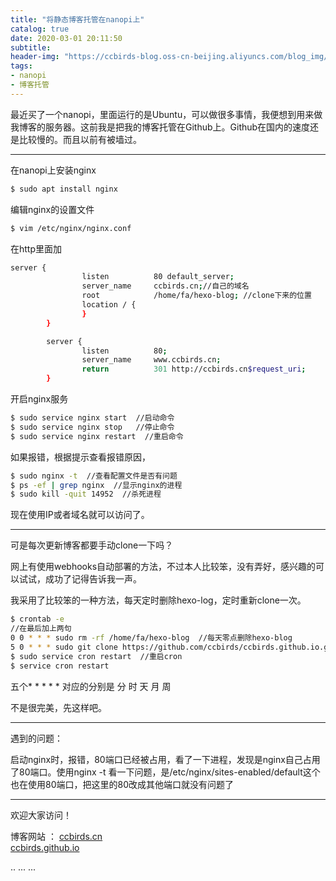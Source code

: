 ```yaml
---
title: "将静态博客托管在nanopi上"
catalog: true
date: 2020-03-01 20:11:50
subtitle: 
header-img: "https://ccbirds-blog.oss-cn-beijing.aliyuncs.com/blog_img/Demo.png"
tags:
- nanopi
- 博客托管
---
```


最近买了一个nanopi，里面运行的是Ubuntu，可以做很多事情，我便想到用来做我博客的服务器。这前我是把我的博客托管在Github上。Github在国内的速度还是比较慢的。而且以前有被墙过。

---

在nanopi上安装nginx

```bash
$ sudo apt install nginx
```

编辑nginx的设置文件

```bash
$ vim /etc/nginx/nginx.conf
```

在http里面加

```bash
server {
                listen          80 default_server;
                server_name     ccbirds.cn;//自己的域名
                root            /home/fa/hexo-blog; //clone下来的位置
                location / {
                }
        }

        server {
                listen          80;
                server_name     www.ccbirds.cn;
                return          301 http://ccbirds.cn$request_uri;
        }
```

开启nginx服务

```bash
$ sudo service nginx start  //启动命令
$ sudo service nginx stop   //停止命令
$ sudo service nginx restart  //重启命令
```

如果报错，根据提示查看报错原因，

```bash
$ sudo nginx -t  //查看配置文件是否有问题
$ ps -ef | grep nginx  //显示nginx的进程
$ sudo kill -quit 14952  //杀死进程
```

现在使用IP或者域名就可以访问了。

---

可是每次更新博客都要手动clone一下吗？

网上有使用webhooks自动部署的方法，不过本人比较笨，没有弄好，感兴趣的可以试试，成功了记得告诉我一声。

我采用了比较笨的一种方法，每天定时删除hexo-log，定时重新clone一次。

```bash
$ crontab -e 
//在最后加上两句
0 0 * * * sudo rm -rf /home/fa/hexo-blog  //每天零点删除hexo-blog
5 0 * * * sudo git clone https://github.com/ccbirds/ccbirds.github.io.git /home/fa/hexo-blog  //每天零点五分 重新clone
$ sudo service cron restart  //重启cron
$ service cron restart
```

五个* * * * *
对应的分别是 分 时 天 月 周

不是很完美，先这样吧。

---

遇到的问题：

启动nginx时，报错，80端口已经被占用，看了一下进程，发现是nginx自己占用了80端口。使用nginx -t 看一下问题，是/etc/nginx/sites-enabled/default这个也在使用80端口，把这里的80改成其他端口就没有问题了

---

欢迎大家访问！

博客网站  ：
[ccbirds.cn](http://ccbirds.cn)   
[ccbirds.github.io](https://ccbirds.github.io/)


<head>
    ..
    <script src='//unpkg.com/valine/dist/Valine.min.js'></script>
    ...
</head>
<body>
    ...
    <div id="vcomments"></div>
    <script>
        new Valine({
            el: '#vcomments' ,
	    appId: 'vXidTKzEclYBf4IxomY5Vqo5-gzGzoHsz',
    	    appKey: 'YYe3hk4yLV5lQ3M5oO7tHE6t',
            notify:false, 
            verify:false, 
            avatar:'mp', 
            placeholder: 'ヾﾉ≧∀≦)o来啊，快活啊' 
        })
    </script>
</body>


